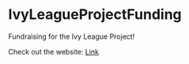 # IvyLeagueProjectFunding
Fundraising for the Ivy League Project!

Check out the website: [Link](https://newbcrescent.github.io/IvyLeagueProjectFunding/)
